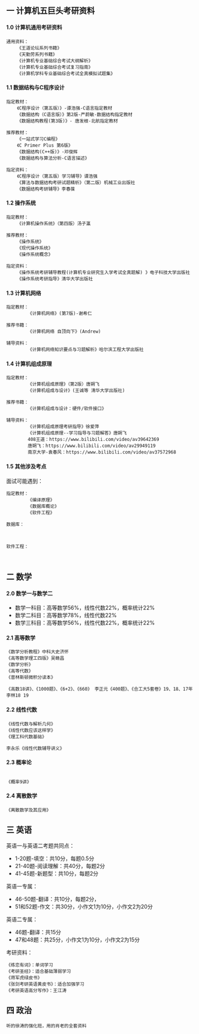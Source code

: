 ## 一 计算机五巨头考研资料

#### 1.0 计算机通用考研资料

```
通用资料：
    《王道论坛系列书籍》
    《天勤劳系列书籍》
    《计算机专业基础综合考试大纲解析》
    《计算机专业基础综合考试复习指南》
    《计算机学科专业基础综合考试全真模拟试题集》
```

#### 1.1 数据结构与C程序设计

```
指定教材：
    《C程序设计（第五版）》-谭浩强-C语言指定教材
    《数据结构（C语言版）》第2版-严蔚敏-数据结构指定教材 
    《数据结构教程(第3版)》- 唐发根-北航指定教材

推荐教材：
    《一站式学习C编程》
    《C Primer Plus 第6版》
    《数据结构(C++版)》-邓俊辉
    《数据结构与算法分析-C语言描述》

指定资料：
    《C程序设计（第五版）学习辅导》谭浩强
    《算法与数据结构考研试题精析》（第二版）机械工业出版社 
    《数据结构考研辅导》李春葆
```

#### 1.2 操作系统

```
指定教材：
    《计算机操作系统》（第四版）汤子瀛

推荐教材：
    《操作系统》
    《现代操作系统》
    《操作系统概念》

指定资料：
    《操作系统考研辅导教程(计算机专业研究生入学考试全真题解) 》电子科技大学出版社 
    《操作系统考研指导》清华大学出版社
```

#### 1.3 计算机网络

```
指定教材：
        《计算机网络》(第7版)-谢希仁

推荐书籍：
        《计算机网络 自顶向下》(Andrew)

辅导资料：
        《计算机网络知识要点与习题解析》哈尔滨工程大学出版社 
```

#### 1.4 计算机组成原理

```
指定教材：
        《计算机组成原理》（第2版）唐朔飞 
        《计算机组成与设计》(王诚等 清华大学出版社)

推荐书籍：
        《计算机组成与设计：硬件/软件接口》

辅导资料：
        《计算机组成原理考研指导》徐爱萍
        《计算机组成原理--学习指导与习题解答》唐朔飞
        408王道：https://www.bilibili.com/video/av39642369
        唐朔飞：https://www.bilibili.com/video/av29949119
        南京大学-袁春风：https://www.bilibili.com/video/av37572968
```

#### 1.5 其他涉及考点

面试可能遇到：
```
指定教材：
        《编译原理》
        《数据库概论》
        《软件工程》
```

```
数据库：



软件工程：



```

## 二 数学

#### 2.0 数学一与数学二

- 数学一科目：高等数学56%，线性代数22%，概率统计22%
- 数学二科目：高等数学78%，线性代数22%
- 数学三科目：高等数学56%，线性代数22%，概率统计22%

#### 2.1 高等数学

```     
《数学分析教程》中科大史济怀
《高等数学理工四版》吴赣昌
《数学分析》
《高等代数》
《普林斯顿微积分读本》

《高数18讲》、《1000题》、《6+2》、《660》 李正元《400题》、《合工大5套卷》19、18、17年 李林18 19
```

#### 2.2 线性代数
```
《线性代数与解析几何》
《线性代数应该这样学》
《理工科代数基础》

李永乐《线性代数辅导讲义》
```

#### 2.3 概率论
```

《概率9讲》
```

#### 2.4 离散数学
```
《离散数学及其应用》
```

## 三 英语

英语一与英语二考题共同点：
- 1-20题-填空：共10分，每题0.5分
- 21-40题-阅读理解：共40分，每题2分
- 41-45题-新题型：共10分，每题2分

英语一专属：
- 46-50题-翻译：共10分，每题2分，
- 51和52题-作文：共30分，小作文1为10分，小作文2为20分

英语二专属：
- 46题-翻译：共15分
- 47和48题：共25分，小作文1为10分，小作文2为15分

考研资料：
```
《练恋有词》：单词学习
《考研圣经》：适合基础薄弱学习
《蒋军虎绿皮书》
《张剑考研英语黄皮书》：适合加强学习
《考研英语高分写作》：王江涛
```

## 四 政治

```
听的徐涛的强化班，用的肖老的全套资料
```
